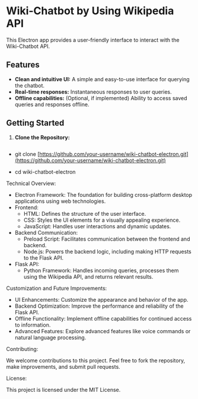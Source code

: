 # Wiki-Chatbot by Using Wikipedia API

This Electron app provides a user-friendly interface to interact with the Wiki-Chatbot API.

## Features

* **Clean and intuitive UI:** A simple and easy-to-use interface for querying the chatbot.
* **Real-time responses:** Instantaneous responses to user queries.
* **Offline capabilities:** (Optional, if implemented) Ability to access saved queries and responses offline.

## Getting Started

1. **Clone the Repository:**
   ```bash
- git clone [https://github.com/your-username/wiki-chatbot-electron.git](https://github.com/your-username/wiki-chatbot-electron.git)

- cd wiki-chatbot-electron

Technical Overview:

- Electron Framework: The foundation for building cross-platform desktop applications using web technologies.
- Frontend:
   - HTML: Defines the structure of the user interface.
   - CSS: Styles the UI elements for a visually appealing experience.
   - JavaScript: Handles user interactions and dynamic updates.
- Backend Communication:
   - Preload Script: Facilitates communication between the frontend and backend.
   - Node.js: Powers the backend logic, including making HTTP requests to the Flask API.
- Flask API:
   - Python Framework: Handles incoming queries, processes them using the Wikipedia API, and returns relevant results.

Customization and Future Improvements:

- UI Enhancements: Customize the appearance and behavior of the app.
- Backend Optimization: Improve the performance and reliability of the Flask API.
- Offline Functionality: Implement offline capabilities for continued access to information.
- Advanced Features: Explore advanced features like voice commands or natural language processing.

Contributing:

We welcome contributions to this project. Feel free to fork the repository, make improvements, and submit pull requests.  

License:

This project is licensed under the MIT License. 
